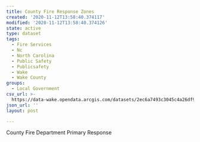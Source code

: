 ```yaml
---
title: County Fire Response Zones
created: '2020-11-12T13:58:40.374117'
modified: '2020-11-12T13:58:40.374126'
state: active
type: dataset
tags:
  - Fire Services
  - Nc
  - North Carolina
  - Public Safety
  - Publicsafety
  - Wake
  - Wake County
groups:
  - Local Government
csv_url: >-
  https://data-wake.opendata.arcgis.com/datasets/2ec6a7493c3045c4a26df918d3b4cfff_2.csv?outSR=%7B%22latestWkid%22%3A2264%2C%22wkid%22%3A102719%7D
json_url: ''
layout: post

---
```

County Fire Department Primary Response
